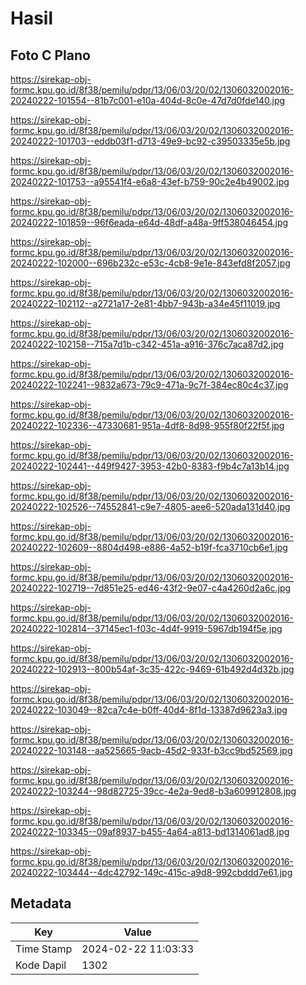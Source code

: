 # Hasil

## Foto C Plano

https://sirekap-obj-formc.kpu.go.id/8f38/pemilu/pdpr/13/06/03/20/02/1306032002016-20240222-101554--81b7c001-e10a-404d-8c0e-47d7d0fde140.jpg

https://sirekap-obj-formc.kpu.go.id/8f38/pemilu/pdpr/13/06/03/20/02/1306032002016-20240222-101703--eddb03f1-d713-49e9-bc92-c39503335e5b.jpg

https://sirekap-obj-formc.kpu.go.id/8f38/pemilu/pdpr/13/06/03/20/02/1306032002016-20240222-101753--a95541f4-e6a8-43ef-b759-90c2e4b49002.jpg

https://sirekap-obj-formc.kpu.go.id/8f38/pemilu/pdpr/13/06/03/20/02/1306032002016-20240222-101859--96f6eada-e64d-48df-a48a-9ff538046454.jpg

https://sirekap-obj-formc.kpu.go.id/8f38/pemilu/pdpr/13/06/03/20/02/1306032002016-20240222-102000--696b232c-e53c-4cb8-9e1e-843efd8f2057.jpg

https://sirekap-obj-formc.kpu.go.id/8f38/pemilu/pdpr/13/06/03/20/02/1306032002016-20240222-102112--a2721a17-2e81-4bb7-943b-a34e45f11019.jpg

https://sirekap-obj-formc.kpu.go.id/8f38/pemilu/pdpr/13/06/03/20/02/1306032002016-20240222-102158--715a7d1b-c342-451a-a916-376c7aca87d2.jpg

https://sirekap-obj-formc.kpu.go.id/8f38/pemilu/pdpr/13/06/03/20/02/1306032002016-20240222-102241--9832a673-79c9-471a-9c7f-384ec80c4c37.jpg

https://sirekap-obj-formc.kpu.go.id/8f38/pemilu/pdpr/13/06/03/20/02/1306032002016-20240222-102336--47330681-951a-4df8-8d98-955f80f22f5f.jpg

https://sirekap-obj-formc.kpu.go.id/8f38/pemilu/pdpr/13/06/03/20/02/1306032002016-20240222-102441--449f9427-3953-42b0-8383-f9b4c7a13b14.jpg

https://sirekap-obj-formc.kpu.go.id/8f38/pemilu/pdpr/13/06/03/20/02/1306032002016-20240222-102526--74552841-c9e7-4805-aee6-520ada131d40.jpg

https://sirekap-obj-formc.kpu.go.id/8f38/pemilu/pdpr/13/06/03/20/02/1306032002016-20240222-102609--8804d498-e886-4a52-b19f-fca3710cb6e1.jpg

https://sirekap-obj-formc.kpu.go.id/8f38/pemilu/pdpr/13/06/03/20/02/1306032002016-20240222-102719--7d851e25-ed46-43f2-9e07-c4a4260d2a6c.jpg

https://sirekap-obj-formc.kpu.go.id/8f38/pemilu/pdpr/13/06/03/20/02/1306032002016-20240222-102814--37145ec1-f03c-4d4f-9919-5967db194f5e.jpg

https://sirekap-obj-formc.kpu.go.id/8f38/pemilu/pdpr/13/06/03/20/02/1306032002016-20240222-102913--800b54af-3c35-422c-9469-61b492d4d32b.jpg

https://sirekap-obj-formc.kpu.go.id/8f38/pemilu/pdpr/13/06/03/20/02/1306032002016-20240222-103049--82ca7c4e-b0ff-40d4-8f1d-13387d9623a3.jpg

https://sirekap-obj-formc.kpu.go.id/8f38/pemilu/pdpr/13/06/03/20/02/1306032002016-20240222-103148--aa525665-9acb-45d2-933f-b3cc9bd52569.jpg

https://sirekap-obj-formc.kpu.go.id/8f38/pemilu/pdpr/13/06/03/20/02/1306032002016-20240222-103244--98d82725-39cc-4e2a-9ed8-b3a609912808.jpg

https://sirekap-obj-formc.kpu.go.id/8f38/pemilu/pdpr/13/06/03/20/02/1306032002016-20240222-103345--09af8937-b455-4a64-a813-bd1314061ad8.jpg

https://sirekap-obj-formc.kpu.go.id/8f38/pemilu/pdpr/13/06/03/20/02/1306032002016-20240222-103444--4dc42792-149c-415c-a9d8-992cbddd7e61.jpg


## Metadata

| Key        | Value               |
| ---------- | ------------------- |
| Time Stamp | 2024-02-22 11:03:33 |
| Kode Dapil | 1302                |



